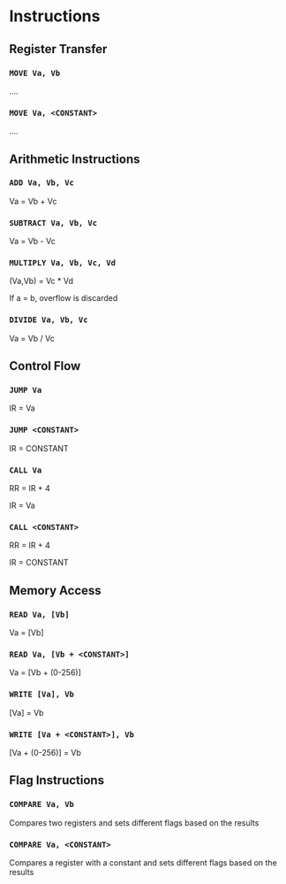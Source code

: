 # Instructions

## Register Transfer

### `MOVE Va, Vb`
....

### `MOVE Va, <CONSTANT>`
....

## Arithmetic Instructions

### `ADD Va, Vb, Vc`
Va = Vb + Vc

### `SUBTRACT Va, Vb, Vc`
Va = Vb - Vc

### `MULTIPLY Va, Vb, Vc, Vd`
(Va,Vb) = Vc * Vd

If a = b, overflow is discarded

### `DIVIDE Va, Vb, Vc`
Va = Vb / Vc

## Control Flow

### `JUMP Va`
IR = Va

### `JUMP <CONSTANT>`
IR = CONSTANT

### `CALL Va`
RR = IR + 4

IR = Va

### `CALL <CONSTANT>`
RR = IR + 4

IR = CONSTANT

## Memory Access

### `READ Va, [Vb]`
Va = [Vb]

### `READ Va, [Vb + <CONSTANT>]`
Va = [Vb + (0-256)]

### `WRITE [Va], Vb`
[Va] = Vb

### `WRITE [Va + <CONSTANT>], Vb`
[Va + (0-256)] = Vb

## Flag Instructions

### `COMPARE Va, Vb`
Compares two registers and sets different flags based on the results

### `COMPARE Va, <CONSTANT>`
Compares a register with a constant and sets different flags based on the results
